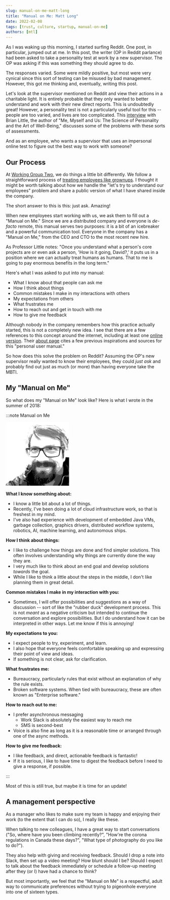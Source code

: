 ```yaml
---
slug: manual-on-me-matt-long
title: "Manual on Me: Matt Long"
date: 2022-02-08
tags: [trust, culture, startup, manual-on-me]
authors: [mtl]
---
```


As I was waking up this morning, I started surfing Reddit.  One post, in particular, jumped out at me.  In this post, the writer (OP in Reddit parlance) had been asked to take a personality test at work by a new supervisor.   The OP was asking if this was something they should agree to do.

The responses varied.  Some were mildly positive, but most were very cynical since this sort of testing can be misused by bad management.  However, this got me thinking and, eventually, writing this post.

<!-- truncate -->

Let's look at the supervisor mentioned on Reddit and view their actions in a charitable light.  It is entirely probable that they only wanted to better understand and work with their new direct reports.  This is undoubtedly great!  However, a personality test is not a particularly useful tool for this -- people are too varied, and lives are too complicated.  This [interview](https://knowledge.wharton.upenn.edu/article/the-science-of-personality-understanding-yourself-and-those-around-you/) with Brian Little, the author of "Me, Myself and Us: The Science of Personality and the Art of Well-Being," discusses some of the problems with these sorts of assessments.

And as an employee, who wants a supervisor that uses an impersonal online test to figure out the best way to work with someone?

## Our Process

At [Working Group Two](https://www.wgtwo.com), we do things a little bit differently.  We follow a straightforward process of [treating employees like grownups](https://www.wgtwo.com/blog/were-all-grownups-here/).  I thought it might be worth talking about how we handle the "let's try to understand our employees" problem and share a public version of what I have shared inside the company.

The short answer to this is this: just ask.  Amazing!

When new employees start working with us, we ask them to fill out a "Manual on Me." Since we are a distributed company and everyone is _de-facto_ remote, this manual serves two purposes: it is a bit of an icebreaker and a powerful communication tool.  Everyone in the company has a "Manual on Me," from the CEO and CTO to the most recent new hire.

As Professor Little notes: "Once you understand what a person's core projects are or even ask a person, 'How is it going, David?,' it puts us in a position where we can actually treat humans as humans.  That to me is going to pay enormous benefits in the long term."

Here's what I was asked to put into _my_ manual:
* What I know about that people can ask me
* How I think about things
* Common mistakes I make in my interactions with others
* My expectations from others
* What frustrates me
* How to reach out and get in touch with me
* How to give me feedback

Although nobody in the company remembers how this practice actually started, this is not a completely new idea.  I see that there are a few references to this concept around the internet, including at least one [online version](https://www.manualof.me).  Their [about page](https://www.manualof.me/about) cites a few previous inspirations and sources for this "personal user manual."

So how does this solve the problem on Reddit?  Assuming the OP's new supervisor really wanted to know their employees, they could *just ask* and probably find out just as much (or more) than having everyone take the MBTI.

## My "Manual on Me"

So what does my "Manual on Me" look like?  Here is what I wrote in the summer of 2018:

:::note Manual on Me

![](./mtl-grayscale.png)

**What I know something about:**
- I know a little bit about a lot of things.
- Recently, I've been doing a lot of cloud infrastructure work, so that is freshest in my mind.
- I've also had experience with development of embedded Java VMs, garbage collection, graphics drivers, distributed workflow systems, robotics, AI, machine learning, and autonomous ships.

**How I think about things:**
- I like to challenge how things are done and find simpler solutions.  This often involves understanding why things are currently done the way they are.
- I very much like to think about an end goal and develop solutions _towards_ the goal.
- While I like to think a little about the steps in the middle, I don't like planning them in great detail.

**Common mistakes I make in my interaction with you:**
- Sometimes, I will offer possibilities and suggestions as a way of discussion -- sort of like the "rubber duck" development process.  This is not _meant_ as a negative criticism but intended to continue the conversation and explore possibilities.  But I do understand how it can be interpreted in other ways.  Let me know if this is annoying!

**My expectations to you:**
- I expect people to try, experiment, and learn.
- I also hope that everyone feels comfortable speaking up and expressing their point of view and ideas.
- If something is not clear, ask for clarification.

**What frustrates me:**
- Bureaucracy, particularly rules that exist without an explanation of why the rule exists.
- Broken software systems.  When tied with bureaucracy, these are often known as "Enterprise software."

**How to reach out to me:**
- I prefer asynchronous messaging
	- Work Slack is absolutely the easiest way to reach me
	- SMS is second-best
- Voice is also fine as long as it is a reasonable time or arranged through one of the async methods.

**How to give me feedback:**
- I like feedback, and direct, actionable feedback is fantastic!
- If it is serious, I like to have time to digest the feedback before I need to give a response, if possible.

:::

Most of this is still true, but maybe it is time for an update!

## A management perspective

As a manager who likes to make sure my team is happy and enjoying their work (to the extent that I can do so), I really like these.

When talking to new colleagues, I have a great way to start conversations ("So, where have you been climbing recently?", "How're the corona regulations in Canada these days?", "What type of photography do you like to do?").

They also help with giving and receiving feedback.  Should I drop a note into Slack, then set up a video meeting?  How blunt should I be?  Should I expect to talk about the feedback immediately or schedule a follow-up meeting after they (or I) have had a chance to think?

But most importantly, we feel that the "Manual on Me" is a respectful, adult way to communicate preferences without trying to pigeonhole everyone into one of sixteen types.
